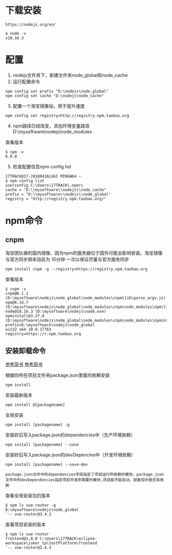 <!--
 * @Author: joker.zhang
 * @Date: 2020-08-17 10:20:41
 * @LastEditors: joker.zhang
 * @LastEditTime: 2020-08-21 17:07:31
 * @Description: For Automation
-->
# 下载安装
```
https://nodejs.org/en/
```
```
$ node -v
v10.16.3
```

# 配置
1. nodejs文件夹下，新建文件夹node_global和node_cache
2. 运行配置命令
```
npm config set prefix "D:\nodejs\node_global"
npm config set cache "D:\nodejs\node_cache"
```
3. 配置一个淘宝镜像站，用于提升速度
```
npm config set registry=http://registry.npm.taobao.org
```
4. npm路径已经改变，添加环境变量路径 D:\mysoftware\nodejs\node_modules

查看版本
```
$ npm -v
6.9.0
```
5. 检查配置信息npm config list
```
17TRACK@17-20180416LUGI MINGW64 ~
$ npm config list
userconfig C:\Users\17TRACK\.npmrc
cache = "D:\\mysoftware\\nodejs\\node_cache"
prefix = "D:\\mysoftware\\nodejs\\node_global"
registry = "http://registry.npm.taobao.org/"
```
# npm命令
## cnpm
淘宝团队做的国内镜像，因为npm的服务器位于国外可能会影响安装。淘宝镜像与官方同步频率目前为 10分钟 一次以保证尽量与官方服务同步
```
npm install cnpm -g --registry=https://registry.npm.taobao.org
```
查看版本
```
$ cnpm -v
cnpm@6.1.1 (D:\mysoftware\nodejs\node_global\node_modules\cnpm\lib\parse_argv.js)
npm@6.14.7 (D:\mysoftware\nodejs\node_global\node_modules\cnpm\node_modules\npm\lib\npm.js)
node@10.16.3 (D:\mysoftware\nodejs\node.exe)
npminstall@3.27.0 (D:\mysoftware\nodejs\node_global\node_modules\cnpm\node_modules\npminstall\lib\index.js)
prefix=D:\mysoftware\nodejs\node_global
win32 x64 10.0.17763
registry=https://r.npm.taobao.org
```
## 安装卸载命令
[参考简书](https://www.jianshu.com/p/fca8274bd8cc)
[参考简书](https://www.cnblogs.com/itlkNote/p/6830682.html)

根据你所在项目文件夹package.json里面的依赖安装
```
npm install
```

安装最新版本
```
npm install @[packagename]
```

全局安装
```
npm install [packagename] -g
```

安装好后写入package.json的dependencies中（生产环境依赖）
```
npm install [packagename] --save
```

安装好后写入package.json的devDepencies中（开发环境依赖）
```
npm install [packagename] --save-dev
```
```
package.json文件中的dependencies字段指定了项目运行所依赖的模块，package.json文件中的devDependencies指定项目开发所需要的模块,项目能不能启动，就看包中是否有依赖
```

查看全局安装包的版本
```
$ npm ls vue-router -g
D:\mysoftware\nodejs\node_global
`-- vue-router@3.4.3
```

查看项目安装的版本
```
$ npm ls vue-router
frontend@1.0.0 C:\Users\17TRACK\eclipse-workspace\joker_tp\testPlatform\frontend
`-- vue-router@3.4.3
```



